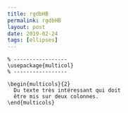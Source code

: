 ```yaml
---
title: rgdbHB
permalink: rgdbHB
layout: post
date: 2019-02-24
tags: [ellipses]
---
```


```latex% Dans le préambule
% -----------------
\usepackage{multicol}
% -----------------

\begin{multicols}{2}
  Du texte très intéressant qui doit
  être mis sur deux colonnes.
\end{multicols}
```